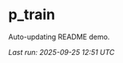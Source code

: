 # p_train

Auto-updating README demo.

<!--START_SECTION:status-->
_Last run: 2025-09-25 12:51 UTC_
<!--END_SECTION:status-->











































































































































































































































































































































































































































































































































































































































































































































































